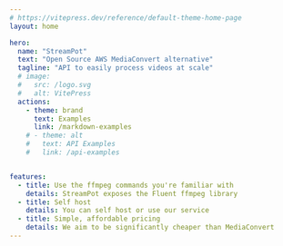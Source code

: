 ```yaml
---
# https://vitepress.dev/reference/default-theme-home-page
layout: home

hero:
  name: "StreamPot"
  text: "Open Source AWS MediaConvert alternative"
  tagline: "API to easily process videos at scale"
  # image:
  #   src: /logo.svg
  #   alt: VitePress
  actions:
    - theme: brand
      text: Examples
      link: /markdown-examples
    # - theme: alt
    #   text: API Examples
    #   link: /api-examples


features:
  - title: Use the ffmpeg commands you're familiar with
    details: StreamPot exposes the Fluent ffmpeg library
  - title: Self host 
    details: You can self host or use our service
  - title: Simple, affordable pricing
    details: We aim to be significantly cheaper than MediaConvert
---
```


